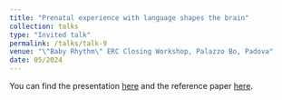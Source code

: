 ```yaml
---
title: "Prenatal experience with language shapes the brain"
collection: talks
type: "Invited talk"
permalink: /talks/talk-9
venue: "\"Baby Rhythm\" ERC Closing Workshop, Palazzo Bo, Padova"
date: 05/2024
---
```


You can find the presentation [here](https://github.com/benedetta-mariani/benedetta-mariani.github.io/blob/master/files/Benedetta%20Mariani%20presentation.pdf) and the reference paper [here](https://www.science.org/doi/full/10.1126/sciadv.adj3524).

